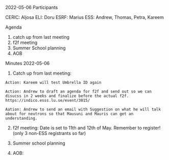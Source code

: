 

2022-05-06 Participants

CERIC: Aljosa ELI: Doru ESRF: Marius ESS: Andrew, Thomas, Petra, Kareem

Agenda

  1.  catch up from last meeting
  2.  f2f meeting
  3.  Summer School planning
  4.   AOB

Minutes 2022-05-06

  1.  Catch up from last meeting:
  
    Action: Kareem will test Umbrella ID again
    
    Action: Andrew to draft an agenda for f2f and send out so we can disucss in 2 weeks and finalize before the actual f2f.
    https://indico.esss.lu.se/event/3015/
    
    Aation: Andrew to send an email with Suggestion on what he will talk about for neutrons so that Mausuni and Mauris can get an understanding.
 
 2. f2f meeting: Date is set to 11th and 12th of May. 
  Remember to register! (only 3 non-ESS registrants so far)
 
 4. Summer school planning
   
 4. AOB: 

